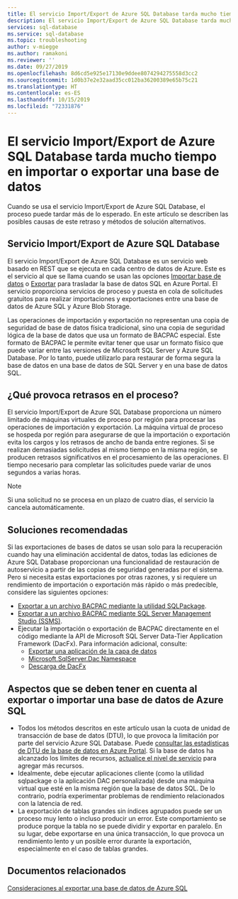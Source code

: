 ```yaml
---
title: El servicio Import/Export de Azure SQL Database tarda mucho tiempo en importar o exportar una base de datos | Microsoft Docs
description: El servicio Import/Export de Azure SQL Database tarda mucho tiempo en importar o exportar una base de datos
services: sql-database
ms.service: sql-database
ms.topic: troubleshooting
author: v-miegge
ms.author: ramakoni
ms.reviewer: ''
ms.date: 09/27/2019
ms.openlocfilehash: 8d6cd5e925e17130e9ddee8074294275558d3cc2
ms.sourcegitcommit: 1d0b37e2e32aad35cc012ba36200389e65b75c21
ms.translationtype: HT
ms.contentlocale: es-ES
ms.lasthandoff: 10/15/2019
ms.locfileid: "72331876"
---
```

# <a name="azure-sql-database-importexport-service-takes-a-long-time-to-import-or-export-a-database"></a>El servicio Import/Export de Azure SQL Database tarda mucho tiempo en importar o exportar una base de datos

Cuando se usa el servicio Import/Export de Azure SQL Database, el proceso puede tardar más de lo esperado. En este artículo se describen las posibles causas de este retraso y métodos de solución alternativos.

## <a name="azure-sql-database-importexport-service"></a>Servicio Import/Export de Azure SQL Database

El servicio Import/Export de Azure SQL Database es un servicio web basado en REST que se ejecuta en cada centro de datos de Azure. Este es el servicio al que se llama cuando se usan las opciones [Importar base de datos](https://docs.microsoft.com/azure/sql-database/sql-database-import#import-from-a-bacpac-file-in-the-azure-portal) o [Exportar](https://docs.microsoft.com/azure/sql-database/sql-database-export#export-to-a-bacpac-file-using-the-azure-portal) para trasladar la base de datos SQL en Azure Portal. El servicio proporciona servicios de proceso y puesta en cola de solicitudes gratuitos para realizar importaciones y exportaciones entre una base de datos de Azure SQL y Azure Blob Storage.

Las operaciones de importación y exportación no representan una copia de seguridad de base de datos física tradicional, sino una copia de seguridad lógica de la base de datos que usa un formato de BACPAC especial. Este formato de BACPAC le permite evitar tener que usar un formato físico que puede variar entre las versiones de Microsoft SQL Server y Azure SQL Database. Por lo tanto, puede utilizarlo para restaurar de forma segura la base de datos en una base de datos de SQL Server y en una base de datos SQL.

## <a name="what-causes-delays-in-the-process"></a>¿Qué provoca retrasos en el proceso?

El servicio Import/Export de Azure SQL Database proporciona un número limitado de máquinas virtuales de proceso por región para procesar las operaciones de importación y exportación. La máquina virtual de proceso se hospeda por región para asegurarse de que la importación o exportación evita los cargos y los retrasos de ancho de banda entre regiones. Si se realizan demasiadas solicitudes al mismo tiempo en la misma región, se producen retrasos significativos en el procesamiento de las operaciones. El tiempo necesario para completar las solicitudes puede variar de unos segundos a varias horas.

> [!NOTE]
> Si una solicitud no se procesa en un plazo de cuatro días, el servicio la cancela automáticamente.

## <a name="recommended-solutions"></a>Soluciones recomendadas

Si las exportaciones de bases de datos se usan solo para la recuperación cuando hay una eliminación accidental de datos, todas las ediciones de Azure SQL Database proporcionan una funcionalidad de restauración de autoservicio a partir de las copias de seguridad generadas por el sistema. Pero si necesita estas exportaciones por otras razones, y si requiere un rendimiento de importación o exportación más rápido o más predecible, considere las siguientes opciones:

* [Exportar a un archivo BACPAC mediante la utilidad SQLPackage](https://docs.microsoft.com/azure/sql-database/sql-database-export#export-to-a-bacpac-file-using-the-sqlpackage-utility).
* [Exportar a un archivo BACPAC mediante SQL Server Management Studio (SSMS)](https://docs.microsoft.com/azure/sql-database/sql-database-export#export-to-a-bacpac-file-using-sql-server-management-studio-ssms).
* Ejecutar la importación o exportación de BACPAC directamente en el código mediante la API de Microsoft SQL Server Data-Tier Application Framework (DacFx). Para información adicional, consulte:
  * [Exportar una aplicación de la capa de datos](https://docs.microsoft.com/sql/relational-databases/data-tier-applications/export-a-data-tier-application)
  * [Microsoft.SqlServer.Dac Namespace](https://docs.microsoft.com/dotnet/api/microsoft.sqlserver.dac)
  * [Descarga de DacFx](https://www.microsoft.com/download/details.aspx?id=55713)

## <a name="things-to-consider-when-you-export-or-import-an-azure-sql-database"></a>Aspectos que se deben tener en cuenta al exportar o importar una base de datos de Azure SQL

* Todos los métodos descritos en este artículo usan la cuota de unidad de transacción de base de datos (DTU), lo que provoca la limitación por parte del servicio Azure SQL Database. Puede [consultar las estadísticas de DTU de la base de datos en Azure Portal](https://docs.microsoft.com/azure/sql-database/sql-database-monitor-tune-overview#monitor-database-performance). Si la base de datos ha alcanzado los límites de recursos, [actualice el nivel de servicio](https://docs.microsoft.com/azure/sql-database/sql-database-scale-resources) para agregar más recursos.
* Idealmente, debe ejecutar aplicaciones cliente (como la utilidad sqlpackage o la aplicación DAC personalizada) desde una máquina virtual que esté en la misma región que la base de datos SQL. De lo contrario, podría experimentar problemas de rendimiento relacionados con la latencia de red.
* La exportación de tablas grandes sin índices agrupados puede ser un proceso muy lento o incluso producir un error. Este comportamiento se produce porque la tabla no se puede dividir y exportar en paralelo. En su lugar, debe exportarse en una única transacción, lo que provoca un rendimiento lento y un posible error durante la exportación, especialmente en el caso de tablas grandes.


## <a name="related-documents"></a>Documentos relacionados

[Consideraciones al exportar una base de datos de Azure SQL](https://docs.microsoft.com/azure/sql-database/sql-database-export#considerations-when-exporting-an-azure-sql-database)
